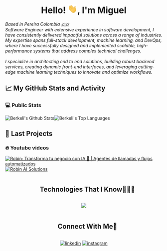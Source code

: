 <h1 align="center">Hello! <img src="https://raw.githubusercontent.com/ABSphreak/ABSphreak/master/gifs/Hi.gif" width="30px">, I'm Miguel</h1>



<p>
  <em>
    Based in Pereira Colombia 🇨🇴<br>
    Software Engineer with extensive experience in software development, I have consistently delivered impactful solutions across a range of industries. My expertise spans full-stack development, machine learning, and DevOps, where I have successfully designed and implemented scalable, high-performance systems that address complex technical challenges.
<br><br>
I specialize in architecting end to end solutions, building robust backend services, creating dynamic front-end interfaces, and leveraging cutting-edge machine learning techniques to innovate and optimize workflows.
  </em> 
</p>



## 📈 My GitHub Stats and Activity


### 💻 Public Stats

<img alt="Berkeli's Github Stats" src="https://github-readme-stats.vercel.app/api/?username=miguelmontealegre&show_icons=true&include_all_commits=true&count_private=true&theme=react&hide_border=true&bg_color=1F222E&title_color=F85D7F&icon_color=F8D866" height="192px"/><img alt="Berkeli's Top Languages" src="https://github-readme-stats.vercel.app/api/top-langs/?username=miguelmontealegre&langs_count=8&layout=compact&theme=react&hide_border=true&bg_color=1F222E&title_color=F85D7F&icon_color=F8D866" height="192px"/>




## 🔭 Last Projects

### 🔥 Youtube videos
<!-- BEGIN YOUTUBE-CARDS -->
[![Robin: Transforma tu negocio con IA 🚀 | Agentes de llamadas y flujos automatizados](https://ytcards.demolab.com/?id=AOTgkXpA0TQ&title=Robin%3A+Transforma+tu+negocio+con+IA+%F0%9F%9A%80+%7C+Agentes+de+llamadas+y+flujos+automatizados&lang=en&timestamp=1746022733&background_color=%230d1117&title_color=%23ffffff&stats_color=%23dedede&max_title_lines=1&width=250&border_radius=5 "Robin: Transforma tu negocio con IA 🚀 | Agentes de llamadas y flujos automatizados")](https://www.youtube.com/watch?v=AOTgkXpA0TQ)
[![Robin AI Solutions](https://ytcards.demolab.com/?id=auNMAQxLCjo&title=Robin+AI+Solutions&lang=en&timestamp=1708522288&background_color=%230d1117&title_color=%23ffffff&stats_color=%23dedede&max_title_lines=1&width=250&border_radius=5 "Robin AI Solutions")](https://www.youtube.com/watch?v=auNMAQxLCjo)
<!-- END YOUTUBE-CARDS -->


<!--h1 without bottom border-->
<div id="user-content-toc">
  <ul align="center">
    <summary><h2 style="display: inline-block">Technologies That I Know👨🏻‍💻</h2></summary>
  </ul>
</div>
<!--tech stack icons-->
<p align="center">
  <a href="https://skillicons.dev">
    <img src="https://skillicons.dev/icons?i=laravel,angular,aws,vue,react,nodejs,git,cpp,css,docker,postgres,prisma,pug,dynamodb,express,figma,firebase,redis,github,html,java,js,linux,md,materialui,nginx,mongodb,mysql,nextjs,postman,py,redux,tailwind,ts,vscode,kubernetes,astro,azure,bash,cs,cloudflare,debian,dart,flutter,flask,graphql,kali,nestjs,nextjs,svelte,vite,pytorch&perline=14" />
  </a>
</p>



<!-- Connect with me -->
<!--h2 without bottom border-->
<div id="user-content-toc">
  <ul align="center">
    <summary><h2 style="display: inline-block">Connect With Me🤝</h2></summary>
  </ul>
</div>



<!--icons and links-->
<p align="center">
<a href="https://www.linkedin.com/in/miguel-angel-montealegre-811212233/" target="blank"><img align="center" src="https://user-images.githubusercontent.com/88904952/234979284-68c11d7f-1acc-4f0c-ac78-044e1037d7b0.png" alt="linkedin" height="50" width="50" /></a>
<a href="https://www.instagram.com/miguel_montealegre6/" target="blank"><img align="center" src="https://user-images.githubusercontent.com/88904952/234981169-2dd1e58f-4b7e-468c-8213-034ba62156c3.png" alt="instagram" height="50" width="50" /></a>
</p>


